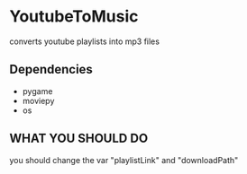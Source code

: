 # YoutubeToMusic
converts youtube playlists into mp3 files

## Dependencies
- pygame
- moviepy
- os
## WHAT YOU SHOULD DO
you should change the var "playlistLink" and "downloadPath"
